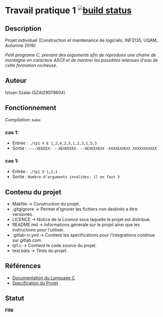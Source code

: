 # Travail pratique 1 [![build status](https://gitlab.com/ventilooo/inf3135-aut2016-tp1/badges/master/build.svg)](https://gitlab.com/ventilooo/inf3135-aut2016-tp1/commits/master)

## Description

Projet individuel
(Construction et maintenance de logiciels, INF3135, UQAM, Automne 2016)

*Petit programe C, prenant des arguments afin de reproduire une chaine de montagne en caractere ASCII et de montrer les possibles retenues d'eau de cette formation rocheuse.*

## Auteur

Istvan Szalai (SZAI29079604)

## Fonctionnement

*Compilation:* `make`

### cas 1:
* Entrée : `./tp1 X E 1,2,4,2,5,1,2,3,1,5,3`
* Sortie : `----XEEEEX-
            --XEXEEEEX-
            --XEXEEXEXX
            -XXXXEXXEXX
            XXXXXXXXXXX`

### cas 1:
* Entrée : `./tp1 X 1,2,1`
* Sortie : `Nombre d'arguments invalides: il en faut 3`

## Contenu du projet

* Makfile -> Construction du projet.
* .gitgignore -> Permet d'ignorer les fichiers non destinés a être versionés. 
* LICENCE -> Notice de la Licence sous laquelle le projet est distribué.
* README.md -> Informations générale sur le projet ainsi que les instructions pour l'utiliser.
* .gitlab-ci.yml -> Contient les specifications pour l'integrations continue sur gitlab.com
* tp1.c -> Contient le code source du projet.
* test.bats -> Tests du projet.

## Références

* [Documentation du Language C](http://www.tutorialspoint.com/c_standard_library/)
* [Specification du Projet](http://lacim.uqam.ca/~blondin/fr/inf3135-tp1)

## Statut

**FINI** 